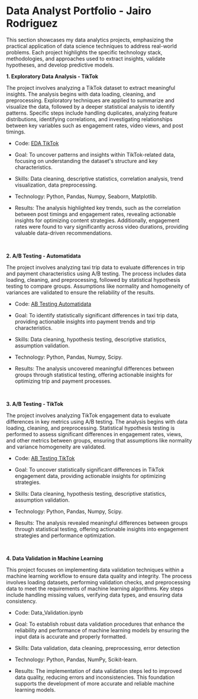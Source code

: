# Data Analyst Portfolio - Jairo Rodriguez
This section showcases my data analytics projects, emphasizing the practical application of data science techniques to address real-world problems. Each project highlights the specific technology stack, methodologies, and approaches used to extract insights, validate hypotheses, and develop predictive models.

**1. Exploratory Data Analysis - TikTok**

The project involves analyzing a TikTok dataset to extract meaningful insights. The analysis begins with data loading, cleaning, and preprocessing. Exploratory techniques are applied to summarize and visualize the data, followed by a deeper statistical analysis to identify patterns. Specific steps include handling duplicates, analyzing feature distributions, identifying correlations, and investigating relationships between key variables such as engagement rates, video views, and post timings.

- Code: [EDA TikTok](https://github.com/JairoRodriguezB/Data_Analytics/blob/main/1.%20EDA/EDA_TikTok.ipynb)

- Goal: To uncover patterns and insights within TikTok-related data, focusing on understanding the dataset's structure and key characteristics.

- Skills: Data cleaning, descriptive statistics, correlation analysis, trend visualization, data preprocessing.

- Technology: Python, Pandas, Numpy, Seaborn, Matplotlib.

- Results: The analysis highlighted key trends, such as the correlation between post timings and engagement rates, revealing actionable insights for optimizing content strategies. Additionally, engagement rates were found to vary significantly across video durations, providing valuable data-driven recommendations.

<br>

**2. A/B Testing - Automatidata**

The project involves analyzing taxi trip data to evaluate differences in trip and payment characteristics using A/B testing. The process includes data loading, cleaning, and preprocessing, followed by statistical hypothesis testing to compare groups. Assumptions like normality and homogeneity of variances are validated to ensure the reliability of the results.

- Code: [AB Testing Automatidata](https://github.com/JairoRodriguezB/Data_Analytics/blob/main/2.%20AB%20Testing/AB_testing_Automatidata.ipynb)

- Goal: To identify statistically significant differences in taxi trip data, providing actionable insights into payment trends and trip characteristics.

- Skills: Data cleaning, hypothesis testing, descriptive statistics, assumption validation.

- Technology: Python, Pandas, Numpy, Scipy.

- Results: The analysis uncovered meaningful differences between groups through statistical testing, offering actionable insights for optimizing trip and payment processes.

<br>

**3. A/B Testing - TikTok**

The project involves analyzing TikTok engagement data to evaluate differences in key metrics using A/B testing. The analysis begins with data loading, cleaning, and preprocessing. Statistical hypothesis testing is performed to assess significant differences in engagement rates, views, and other metrics between groups, ensuring that assumptions like normality and variance homogeneity are validated.

- Code: [AB Testing TikTok](https://github.com/JairoRodriguezB/Data_Analytics/blob/main/2.%20AB%20Testing/AB_testing_TikTok.ipynb)

- Goal: To uncover statistically significant differences in TikTok engagement data, providing actionable insights for optimizing strategies.

- Skills: Data cleaning, hypothesis testing, descriptive statistics, assumption validation.

- Technology: Python, Pandas, Numpy, Scipy.

- Results: The analysis revealed meaningful differences between groups through statistical testing, offering actionable insights into engagement strategies and performance optimization.

<br>

**4. Data Validation in Machine Learning**

This project focuses on implementing data validation techniques within a machine learning workflow to ensure data quality and integrity. The process involves loading datasets, performing validation checks, and preprocessing data to meet the requirements of machine learning algorithms. Key steps include handling missing values, verifying data types, and ensuring data consistency.

- Code: Data_Validation.ipynb

- Goal: To establish robust data validation procedures that enhance the reliability and performance of machine learning models by ensuring the input data is accurate and properly formatted.

- Skills: Data validation, data cleaning, preprocessing, error detection

- Technology: Python, Pandas, NumPy, Scikit-learn.

- Results: The implementation of data validation steps led to improved data quality, reducing errors and inconsistencies. This foundation supports the development of more accurate and reliable machine learning models.
